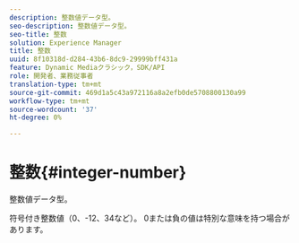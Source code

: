 ```yaml
---
description: 整数値データ型。
seo-description: 整数値データ型。
seo-title: 整数
solution: Experience Manager
title: 整数
uuid: 8f10318d-d284-43b6-8dc9-29999bff431a
feature: Dynamic Mediaクラシック，SDK/API
role: 開発者、業務従事者
translation-type: tm+mt
source-git-commit: 469d1a5c43a972116a8a2efb0de5708800130a99
workflow-type: tm+mt
source-wordcount: '37'
ht-degree: 0%

---
```



# 整数{#integer-number}

整数値データ型。

符号付き整数値（0、-12、34など）。 0または負の値は特別な意味を持つ場合があります。
